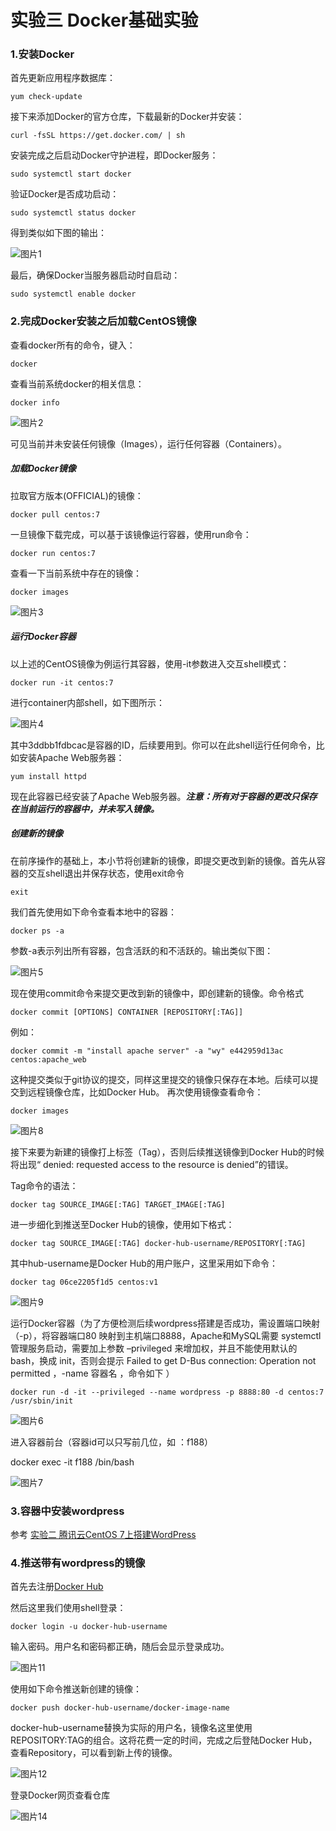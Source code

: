 # 实验三 Docker基础实验

### 1.安装Docker

首先更新应用程序数据库：

`yum check-update`

接下来添加Docker的官方仓库，下载最新的Docker并安装：

`curl -fsSL https://get.docker.com/ | sh`

安装完成之后启动Docker守护进程，即Docker服务：

`sudo systemctl start docker`

验证Docker是否成功启动：

`sudo systemctl status docker`

得到类似如下图的输出：

![图片1](./image/图片1.png)

最后，确保Docker当服务器启动时自启动：

`sudo systemctl enable docker`

### 2.完成Docker安装之后加载CentOS镜像

查看docker所有的命令，键入：

`docker`

查看当前系统docker的相关信息：

`docker info`

![图片2](./image/图片2.png)

可见当前并未安装任何镜像（Images），运行任何容器（Containers）。

##### 加载Docker镜像

拉取官方版本(OFFICIAL)的镜像：

`docker pull centos:7`

一旦镜像下载完成，可以基于该镜像运行容器，使用run命令：

`docker run centos:7`

查看一下当前系统中存在的镜像：

`docker images`

![图片3](./image/图片3.png)



##### 运行Docker容器

以上述的CentOS镜像为例运行其容器，使用-it参数进入交互shell模式：

`docker run -it centos:7`

进行container内部shell，如下图所示：

![图片4](./image/图片4.png)

其中3ddbb1fdbcac是容器的ID，后续要用到。你可以在此shell运行任何命令，比如安装Apache Web服务器：

`yum install httpd`

现在此容器已经安装了Apache Web服务器。***注意：所有对于容器的更改只保存在当前运行的容器中，并未写入镜像。***

##### 创建新的镜像

在前序操作的基础上，本小节将创建新的镜像，即提交更改到新的镜像。首先从容器的交互shell退出并保存状态，使用exit命令

`exit`

我们首先使用如下命令查看本地中的容器：

`docker ps -a`

参数-a表示列出所有容器，包含活跃的和不活跃的。输出类似下图：

![图片5](./image/图片5.png)

现在使用commit命令来提交更改到新的镜像中，即创建新的镜像。命令格式

`docker commit [OPTIONS] CONTAINER [REPOSITORY[:TAG]]`

例如：

`docker commit -m "install apache server" -a "wy" e442959d13ac centos:apache_web`

这种提交类似于git协议的提交，同样这里提交的镜像只保存在本地。后续可以提交到远程镜像仓库，比如Docker Hub。
再次使用镜像查看命令：

`docker images`

![图片8](./image/图片8.png)

接下来要为新建的镜像打上标签（Tag），否则后续推送镜像到Docker Hub的时候将出现“ denied: requested access to the resource is denied”的错误。

Tag命令的语法：

`docker tag SOURCE_IMAGE[:TAG] TARGET_IMAGE[:TAG]`

进一步细化到推送至Docker Hub的镜像，使用如下格式：

`docker tag SOURCE_IMAGE[:TAG] docker-hub-username/REPOSITORY[:TAG]`

其中hub-username是Docker Hub的用户账户，这里采用如下命令：

`docker tag 06ce2205f1d5 centos:v1`

![图片9](./image/图片9.png)



运行Docker容器（为了方便检测后续wordpress搭建是否成功，需设置端口映射（-p），将容器端口80 映射到主机端口8888，Apache和MySQL需要 systemctl 管理服务启动，需要加上参数 –privileged 来增加权，并且不能使用默认的bash，换成 init，否则会提示 Failed to get D-Bus connection: Operation not permitted ，-name 容器名 ，命令如下 ）

`docker run -d -it --privileged --name wordpress -p 8888:80 -d centos:7 /usr/sbin/init`

![图片6](./image/图片6.png)

进入容器前台（容器id可以只写前几位，如 ：f188）

docker exec -it f188 /bin/bash

![图片7](./image/图片7.png)

### 3.容器中安装wordpress

参考  [实验二 腾讯云CentOS 7上搭建WordPress](https://github.com/663008381/cloud-computing/tree/master/test2)

### 4.推送带有wordpress的镜像

首先去注册[Docker Hub](https://hub.docker.com/)

然后这里我们使用shell登录：

`docker login -u docker-hub-username`

输入密码。用户名和密码都正确，随后会显示登录成功。

![图片11](./image/图片11.png)

使用如下命令推送新创建的镜像：

`docker push docker-hub-username/docker-image-name`

docker-hub-username替换为实际的用户名，镜像名这里使用REPOSITORY:TAG的组合。这将花费一定的时间，完成之后登陆Docker Hub，查看Repository，可以看到新上传的镜像。

![图片12](./image/图片12.png)

登录Docker网页查看仓库

![图片14](./image/图片14.png)